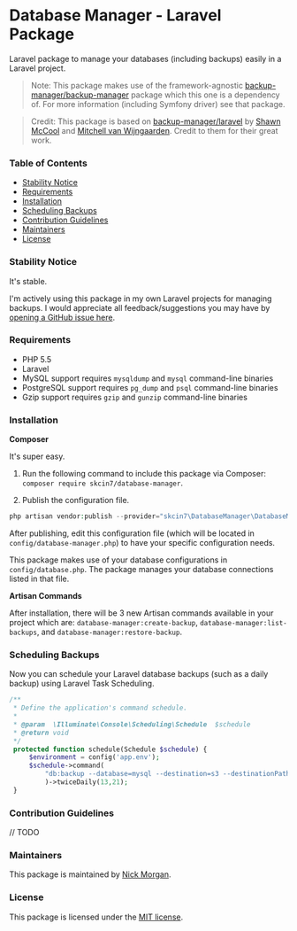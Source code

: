 # Database Manager - Laravel Package

Laravel package to manage your databases (including backups) easily in a Laravel project.

> Note: This package makes use of the framework-agnostic [backup-manager/backup-manager](https://github.com/backup-manager/backup-manager) package which this one is a dependency of. For more information (including Symfony driver) see that package.

> Credit: This package is based on [backup-manager/laravel](https://github.com/backup-manager/laravel) by [Shawn McCool](http://shawnmc.cool) and [Mitchell van Wijngaarden](http://kooding.nl). Credit to them for their great work.

### Table of Contents

- [Stability Notice](#stability-notice)
- [Requirements](#requirements)
- [Installation](#installation)
- [Scheduling Backups](#scheduling-backups)
- [Contribution Guidelines](#contribution-guidelines)
- [Maintainers](#maintainers)
- [License](#license)

### Stability Notice

It's stable.

I'm actively using this package in my own Laravel projects for managing backups. I would appreciate all feedback/suggestions you may have by [opening a GitHub issue here](https://github.com/skcin7/database-manager).

### Requirements

- PHP 5.5
- Laravel
- MySQL support requires `mysqldump` and `mysql` command-line binaries
- PostgreSQL support requires `pg_dump` and `psql` command-line binaries
- Gzip support requires `gzip` and `gunzip` command-line binaries

### Installation

**Composer**

It's super easy.

1. Run the following command to include this package via Composer: `composer require skcin7/database-manager`.

2. Publish the configuration file.

```php
php artisan vendor:publish --provider="skcin7\DatabaseManager\DatabaseManagerServiceProvider"
```

After publishing, edit this configuration file (which will be located in `config/database-manager.php`) to have your specific configuration needs.

This package makes use of your database configurations in `config/database.php`. The package manages your database connections listed in that file.

**Artisan Commands**

After installation, there will be 3 new Artisan commands available in your project which are: `database-manager:create-backup`, `database-manager:list-backups`, and `database-manager:restore-backup`.

### Scheduling Backups

Now you can schedule your Laravel database backups (such as a daily backup) using Laravel Task Scheduling.

```PHP
/**
 * Define the application's command schedule.
 *
 * @param  \Illuminate\Console\Scheduling\Schedule  $schedule
 * @return void
 */
 protected function schedule(Schedule $schedule) {
     $environment = config('app.env');
     $schedule->command(
         "db:backup --database=mysql --destination=s3 --destinationPath=/{$environment}/projectname --timestamp="Y_m_d_H_i_s" --compression=gzip"
         )->twiceDaily(13,21);
 }
```

### Contribution Guidelines

// TODO

### Maintainers

This package is maintained by [Nick Morgan](http://nicholas-morgan.com).

### License

This package is licensed under the [MIT license](https://github.com/skcin7/database-manager/blob/master/LICENSE.md).

